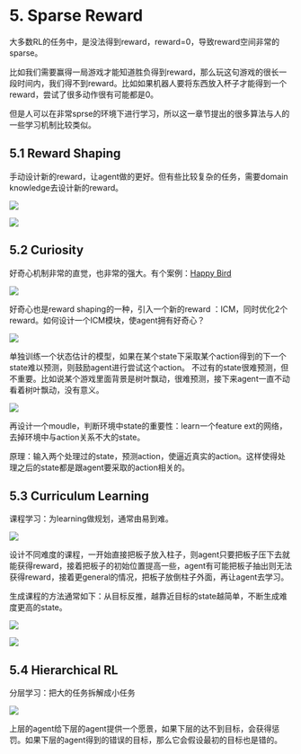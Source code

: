 # 5. Sparse Reward 

大多数RL的任务中，是没法得到reward，reward=0，导致reward空间非常的sparse。

比如我们需要赢得一局游戏才能知道胜负得到reward，那么玩这句游戏的很长一段时间内，我们得不到reward。比如如果机器人要将东西放入杯子才能得到一个reward，尝试了很多动作很有可能都是0。

但是人可以在非常sprse的环境下进行学习，所以这一章节提出的很多算法与人的一些学习机制比较类似。

## 5.1 Reward Shaping

手动设计新的reward，让agent做的更好。但有些比较复杂的任务，需要domain knowledge去设计新的reward。

![](http://oss.hackslog.cn/imgs/2019-11-06-082912.jpg)

![](http://oss.hackslog.cn/imgs/2019-11-06-082928.jpg)

## 5.2 Curiosity

好奇心机制非常的直觉，也非常的强大。有个案例：[Happy Bird](https://github.com/pathak22/noreward-rl)

![](http://oss.hackslog.cn/imgs/2019-11-06-082959.jpg)

好奇心也是reward shaping的一种，引入一个新的reward ：ICM，同时优化2个reward。如何设计一个ICM模块，使agent拥有好奇心？

![](http://oss.hackslog.cn/imgs/2019-11-06-083015.jpg)

单独训练一个状态估计的模型，如果在某个state下采取某个action得到的下一个state难以预测，则鼓励agent进行尝试这个action。 不过有的state很难预测，但不重要。比如说某个游戏里面背景是树叶飘动，很难预测，接下来agent一直不动看着树叶飘动，没有意义。

![](http://oss.hackslog.cn/imgs/2019-11-06-083031.jpg)

再设计一个moudle，判断环境中state的重要性：learn一个feature ext的网络，去掉环境中与action关系不大的state。

原理：输入两个处理过的state，预测action，使逼近真实的action。这样使得处理之后的state都是跟agent要采取的action相关的。

## 5.3 Curriculum Learning

课程学习：为learning做规划，通常由易到难。

![](http://oss.hackslog.cn/imgs/2019-11-06-092656.jpg)

设计不同难度的课程，一开始直接把板子放入柱子，则agent只要把板子压下去就能获得reward，接着把板子的初始位置提高一些，agent有可能把板子抽出则无法获得reward，接着更general的情况，把板子放倒柱子外面，再让agent去学习。

生成课程的方法通常如下：从目标反推，越靠近目标的state越简单，不断生成难度更高的state。

![](http://oss.hackslog.cn/imgs/2019-11-06-092702.jpg)

![](http://oss.hackslog.cn/imgs/2019-11-06-092658.jpg)

## 5.4 Hierarchical RL

分层学习：把大的任务拆解成小任务

![](http://oss.hackslog.cn/imgs/2019-11-06-092745.jpg)

上层的agent给下层的agent提供一个愿景，如果下层的达不到目标，会获得惩罚。如果下层的agent得到的错误的目标，那么它会假设最初的目标也是错的。